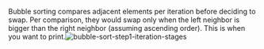 <!--Title={Bubble Sort}-->

<!--badges={Algorithmns:10}-->

<!--concepts{Bubble Sort}-->

Bubble sorting compares adjacent elements per iteration before deciding to swap. Per comparison, they would swap only when the left neighbor is bigger than the right neighbor (assuming ascending order). This is when you want to print.![bubble-sort-step1-iteration-stages](http://www.equestionanswers.com/c/images/bubble-sort-step1-iteration-stages.png)
